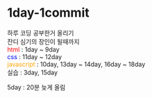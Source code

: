 # 1day-1commit
하루 코딩 공부한거 올리기  
잔디 심기의 장인이 될때까지  
<span style="color:red">html</span> : 1day ~ 9day  
<span style="color:blue">css</span> : 11day ~ 12day  
<span style="color:orange">javascript</span> : 10day, 13day ~ 14day, 16day ~ 18day  
실습 : 3day, 15day  
  
5day : 20분 늦게 올림
